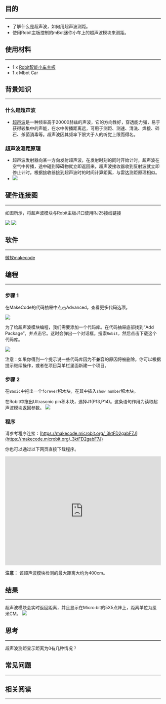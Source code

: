 
## 目的
---

- 了解什么是超声波，如何用超声波测距。
- 使用Robit主板控制的mBot迷你小车上的超声波模块来测距。

## 使用材料
---

- 1 x [Robit智能小车主板](https://www.elecfreaks.com/estore/elecfreaks-robit-diy-mini-smart-cars-robot-development-platform-chassis-for-micro-bit-compatible-with-mbot.html)
- 1 x Mbot Car

## 背景知识
---
### 什么是超声波
- [超声波](https://zh.wikipedia.org/wiki/%E8%B6%85%E8%81%B2%E6%B3%A2)是一种频率高于20000赫兹的声波，它的方向性好，穿透能力强，易于获得较集中的声能，在水中传播距离远，可用于测距、测速、清洗、焊接、碎石、杀菌消毒等。超声波因其频率下限大于人的听觉上限而得名。
### 超声波测距原理
- 超声波发射器向某一方向发射超声波，在发射时刻的同时开始计时，超声波在空气中传播，途中碰到障碍物就立即返回来，超声波接收器收到反射波就立即停止计时。根据接收器接到超声波时的时间计算距离，与雷达测距原理相似。
- ![](https://i.imgur.com/vSFTiuw.jpg)



## 硬件连接图
---

如图所示，将超声波模块与Robit主板J1口使用RJ25接线链接

![](https://i.imgur.com/pQI1cnx.png)
![](https://i.imgur.com/zFWVN9O.jpg)

## 软件
---
[微软makecode](https://makecode.microbit.org/#)

## 编程
---
### 步骤 1
在MakeCode的代码抽屉中点击Advanced，查看更多代码选项。

![](https://i.imgur.com/LjMR5IU.png)

为了给超声波模块编程，我们需要添加一个代码库。在代码抽屉底部找到“Add Package”，并点击它。这时会弹出一个对话框。搜索`Robit`，然后点击下载这个代码库。

![](https://i.imgur.com/ISZ6w26.png)

注意：如果你得到一个提示说一些代码库因为不兼容的原因将被删除，你可以根据提示继续操作，或者在项目菜单栏里面新建一个项目。

### 步骤 2

在`Basic`中拖出一个`forever`积木块，在其中插入`show number`积木块。

在Robit中拖出Ultrasonic pin积木块，选择J1(P13,P14)。这条语句作用为读取超声波模块返回参数。
![](https://i.imgur.com/hwrw0c8.png)


### 程序
请参考程序连接：[https://makecode.microbit.org/_3ktFD2gabF7J](https://makecode.microbit.org/_3ktFD2gabF7J)

你也可以通过以下网页直接下载程序。

<div style="position:relative;height:0;padding-bottom:70%;overflow:hidden;"><iframe style="position:absolute;top:0;left:0;width:100%;height:100%;" src="https://makecode.microbit.org/#pub:_3ktFD2gabF7J" frameborder="0" sandbox="allow-popups allow-forms allow-scripts allow-same-origin"></iframe></div>  

**注意：** 该超声波模块检测的最大距离大约为400cm。

## 结果
---
超声波模块会实时返回距离，并且显示在Micro:bit的5X5点阵上，距离单位为厘米CM。
![](https://i.imgur.com/jAFZNHU.jpg)

## 思考
---
超声波测距显示距离为0有几种情况？
## 常见问题
---


## 相关阅读  
---

